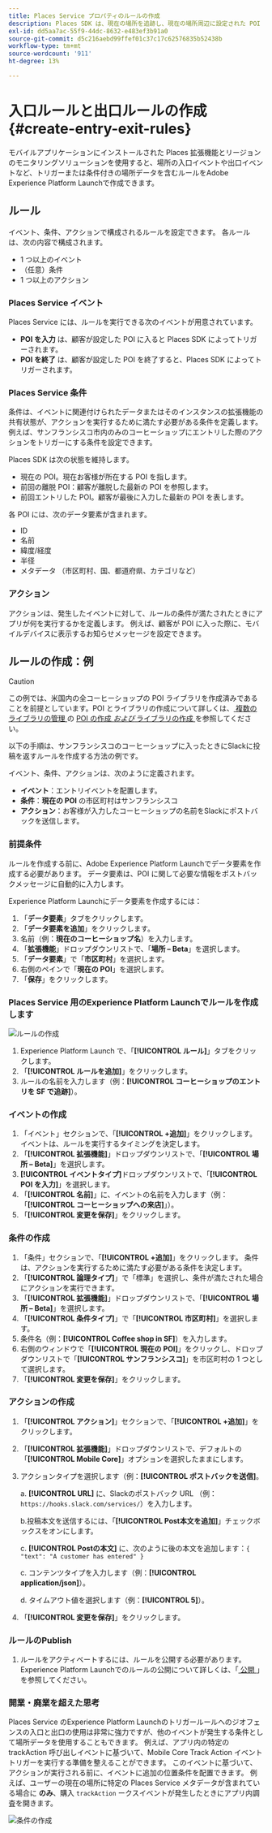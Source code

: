 ```yaml
---
title: Places Service プロパティのルールの作成
description: Places SDK は、現在の場所を追跡し、現在の場所周辺に設定された POI を監視し、これらの POI の入口イベントと出口イベントを追跡します。
exl-id: dd5aa7ac-55f9-44dc-8632-e483ef3b91a0
source-git-commit: d5c216aebd99ffef01c37c17c62576835b52438b
workflow-type: tm+mt
source-wordcount: '911'
ht-degree: 13%

---
```


# 入口ルールと出口ルールの作成 {#create-entry-exit-rules}

モバイルアプリケーションにインストールされた Places 拡張機能とリージョンのモニタリングソリューションを使用すると、場所の入口イベントや出口イベントなど、トリガーまたは条件付きの場所データを含むルールをAdobe Experience Platform Launchで作成できます。

## ルール

イベント、条件、アクションで構成されるルールを設定できます。 各ルールは、次の内容で構成されます。

* 1 つ以上のイベント
* （任意）条件
* 1 つ以上のアクション

### Places Service イベント

Places Service には、ルールを実行できる次のイベントが用意されています。

* **POI を入力** は、顧客が設定した POI に入ると Places SDK によってトリガーされます。
* **POI を終了** は、顧客が設定した POI を終了すると、Places SDK によってトリガーされます。

### Places Service 条件

条件は、イベントに関連付けられたデータまたはそのインスタンスの拡張機能の共有状態が、アクションを実行するために満たす必要がある条件を定義します。 例えば、サンフランシスコ市内のみのコーヒーショップにエントリした際のアクションをトリガーにする条件を設定できます。

Places SDK は次の状態を維持します。

* 現在の POI。現在お客様が所在する POI を指します。
* 前回の離脱 POI：顧客が離脱した最新の POI を参照します。
* 前回エントリした POI。顧客が最後に入力した最新の POI を表します。

各 POI には、次のデータ要素が含まれます。

* ID
* 名前
* 緯度/経度
* 半径
* メタデータ （市区町村、国、都道府県、カテゴリなど）

### アクション

アクションは、発生したイベントに対して、ルールの条件が満たされたときにアプリが何を実行するかを定義します。 例えば、顧客が POI に入った際に、モバイルデバイスに表示するお知らせメッセージを設定できます。

## ルールの作成：例

>[!CAUTION]
>
>この例では、米国内の全コーヒーショップの POI ライブラリを作成済みであることを前提としています。POI とライブラリの作成について詳しくは、[ 複数のライブラリの管理 ](/help/poi-mgmt-ui/create-a-poi-ui.md) の [POI の作成 *および* ライブラリの作成 ](https://experienceleague.adobe.com/docs/places/using/poi-mgmt-ui/manage-libraries-in-the-places-ui.html?lang=ja) を参照してください。

以下の手順は、サンフランシスコのコーヒーショップに入ったときにSlackに投稿を返すルールを作成する方法の例です。

イベント、条件、アクションは、次のように定義されます。

* **イベント**：エントリイベントを配置します。
* **条件**：**現在の POI** の市区町村はサンフランシスコ
* **アクション**：お客様が入力したコーヒーショップの名前をSlackにポストバックを送信します。

### 前提条件

ルールを作成する前に、Adobe Experience Platform Launchでデータ要素を作成する必要があります。 データ要素は、POI に関して必要な情報をポストバックメッセージに自動的に入力します。

Experience Platform Launchにデータ要素を作成するには：

1. 「**データ要素**」タブをクリックします。
1. 「**データ要素を追加**」をクリックします。
1. 名前（例：**現在のコーヒーショップ名**）を入力します。
1. 「**拡張機能**」ドロップダウンリストで、「**場所 – Beta**」を選択します。
1. 「**データ要素**」で「**市区町村**」を選択します。
1. 右側のペインで「**現在の POI**」を選択します。
1. 「**保存**」をクリックします。

### Places Service 用のExperience Platform Launchでルールを作成します

![ ルールの作成 ](/help/assets/placesrule.png)

1. Experience Platform Launch で、「**[!UICONTROL ルール]**」タブをクリックします。
1. 「**[!UICONTROL ルールを追加]**」をクリックします。
1. ルールの名前を入力します（例：**[!UICONTROL コーヒーショップのエントリを SF で追跡]**）。

### イベントの作成

1. 「イベント」セクションで、「**[!UICONTROL +追加]**」をクリックします。 イベントは、ルールを実行するタイミングを決定します。
1. 「**[!UICONTROL 拡張機能]**」ドロップダウンリストで、「**[!UICONTROL 場所 – Beta]**」を選択します。
1. **[!UICONTROL イベントタイプ]**&#x200B;ドロップダウンリストで、「**[!UICONTROL POI を入力]**」を選択します。
1. 「**[!UICONTROL 名前]**」に、イベントの名前を入力します（例：「**[!UICONTROL コーヒーショップへの来店]**」）。
1. 「**[!UICONTROL 変更を保存]**」をクリックします。

### 条件の作成

1. 「条件」セクションで、「**[!UICONTROL +追加]**」をクリックします。 条件は、アクションを実行するために満たす必要がある条件を決定します。
1. 「**[!UICONTROL 論理タイプ]**」で「標準」を選択し、条件が満たされた場合にアクションを実行できます。
1. 「**[!UICONTROL 拡張機能]**」ドロップダウンリストで、「**[!UICONTROL 場所 – Beta]**」を選択します。
1. 「**[!UICONTROL 条件タイプ]**」で「**[!UICONTROL 市区町村]**」を選択します。
1. 条件名（例：**[!UICONTROL Coffee shop in SF]**）を入力します。
1. 右側のウィンドウで「**[!UICONTROL 現在の POI]**」をクリックし、ドロップダウンリストで「**[!UICONTROL サンフランシスコ]**」を市区町村の 1 つとして選択します。
1. 「**[!UICONTROL 変更を保存]**」をクリックします。

### アクションの作成

1. 「**[!UICONTROL アクション]**」セクションで、「**[!UICONTROL +追加]**」をクリックします。
1. 「**[!UICONTROL 拡張機能]**」ドロップダウンリストで、デフォルトの「**[!UICONTROL Mobile Core]**」オプションを選択したままにします。
1. アクションタイプを選択します（例：**[!UICONTROL ポストバックを送信]**。

   a. **[!UICONTROL URL]** に、Slackのポストバック URL （例：`https://hooks.slack.com/services/`）を入力します。

   b.投稿本文を送信するには、「**[!UICONTROL Post本文を追加]**」チェックボックスをオンにします。

   c. **[!UICONTROL Postの本文]** に、次のように後の本文を追加します：`{ "text": "A customer has entered" }`

   c. コンテンツタイプを入力します（例：**[!UICONTROL application/json]**）。

   d. タイムアウト値を選択します（例：**[!UICONTROL 5]**）。

1. 「**[!UICONTROL 変更を保存]**」をクリックします。

### ルールのPublish

1. ルールをアクティベートするには、ルールを公開する必要があります。 Experience Platform Launchでのルールの公開について詳しくは、「[ 公開 ](https://experienceleague.adobe.com/docs/experience-platform/tags/publish/overview.html?lang=ja)」を参照してください。

### 開業・廃業を超えた思考

Places Service のExperience Platform Launchのトリガールールへのジオフェンスの入口と出口の使用は非常に強力ですが、他のイベントが発生する条件として場所データを使用することもできます。 例えば、アプリ内の特定の trackAction 呼び出しイベントに基づいて、Mobile Core Track Action イベントトリガーを実行する準備を整えることができます。 このイベントに基づいて、アクションが実行される前に、イベントに追加の位置条件を配置できます。 例えば、ユーザーの現在の場所に特定の Places Service メタデータが含まれている場合に **のみ**、購入 `trackAction` ークスイベントが発生したときにアプリ内調査を開きます。

![ 条件の作成 ](/help/assets/places-condition.png)

